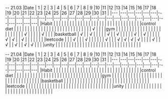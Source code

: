-- 21.03
|Date         | 1 | 2 | 3 | 4 | 5 | 6 | 7 | 8 | 9 |10 |11 |12 |13 |14 |15 |16 |17 |18 |19 |20 |21 |22 |23 |24 |25 |26 |27 |28 |29 |30 |31 |
|---          |---|---|---|---|---|---|---|---|---|---|---|---|---|---|---|---|---|---|---|---|---|---|---|---|---|---|---|---|---|---|---|
|Habit        |   |   |   |   |   |   |   |   |   |   |   |   |   |   |   |   |   |   |   |   |   |   |   |   |   |   |   |   |   |   |   |
|control diet |   |   |   |   |   |   |   |   |   |   |   |   |   |   |   |   |   |   |   |   |   |   |   |   |   |   |   |   | √ |   |   |
|gym          |   |   |   |   |   |   |   |   |   |   |   |   |   |   |   |   |   |   |   |   |   |   |   | √ |   |   |   |   | √ |   |   |
|basketball   | √ |   | √ |   |   |   |   | √ |   | √ |   |   |   |   | √ |   | √ |   |   |   |   | √ | √ |   | √ |   |   |   |   |   |   |
|leetcode     |   |   | √ |   |   | √ |   |   |   |   |   | √ |   |   | √ | √ | √ | √ |   |   |   | √ |   | √ |   | √ |   | √ | √ |   |   |
|unity        |   |   |   |   |   |   |   |   |   |   |   |   |   |   |   |   |   |   |   |   |   |   |   |   |   |   |   |   |   |   |   |

-- 21.04
|Date         | 1 | 2 | 3 | 4 | 5 | 6 | 7 | 8 | 9 |10 |11 |12 |13 |14 |15 |16 |17 |18 |19 |20 |21 |22 |23 |24 |25 |26 |27 |28 |29 |30 |31 |
|---          |---|---|---|---|---|---|---|---|---|---|---|---|---|---|---|---|---|---|---|---|---|---|---|---|---|---|---|---|---|---|---|
|Habit        |   |   |   |   |   |   |   |   |   |   |   |   |   |   |   |   |   |   |   |   |   |   |   |   |   |   |   |   |   |   |   |
|control diet |   |   |   |   |   |   |   |   |   |   |   |   |   |   |   |   |   |   |   |   |   |   |   |   |   |   |   |   |   |   |   |
|gym          |   |   |   |   |   |   |   |   |   |   |   |   |   |   |   |   |   |   |   |   |   |   |   |   |   |   |   |   |   |   |   |
|basketball   |   |   |   |   |   |   |   |   |   |   |   |   |   |   |   |   |   |   |   |   |   |   |   |   |   |   |   |   |   |   |   |
|leetcode     |   |   |   |   |   |   |   |   |   |   |   |   |   |   |   |   |   |   |   |   |   |   |   |   |   |   |   |   |   |   |   |
|unity        |   |   |   |   |   |   |   |   |   |   |   |   |   |   |   |   |   |   |   |   |   |   |   |   |   |   |   |   |   |   |   |

